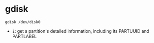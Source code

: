 # gdisk

```shell
gdisk /dev/disk0
```

- `i`: get a partition's detailed information, including its PARTUUID and PARTLABEL
